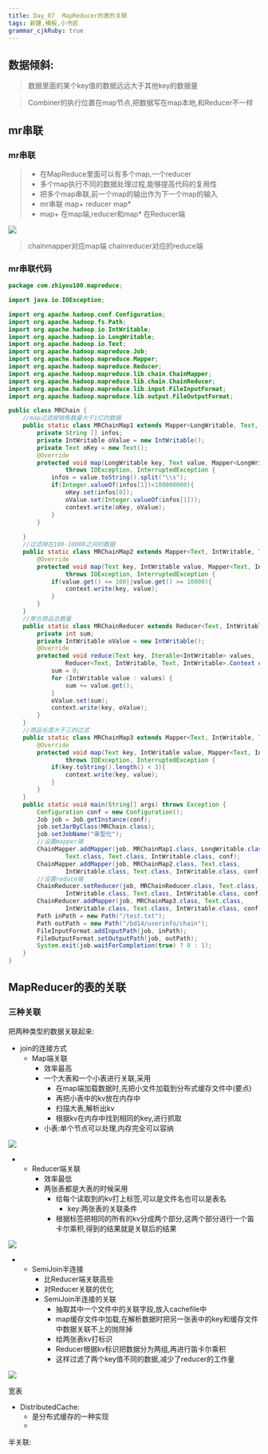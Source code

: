 ```yaml
---
title: Day_07  MapReducer的表的关联
tags: 新建,模板,小书匠
grammar_cjkRuby: true
---
```



## 数据倾斜:

> 数据里面的某个key值的数据远远大于其他key的数据量



> Combiner的执行位置在map节点,把数据写在map本地,和Reducer不一样

## mr串联
### mr串联
> - 在MapReduce里面可以有多个map,一个reducer
> - 多个map执行不同的数据处理过程,能够提高代码的复用性
> - 把多个map串联,前一个map的输出作为下一个map的输入
> - mr串联 map+ reducer map\* 
> - map+ 在map端,reducer和map\* 在Reducer端

![][1]

> chainmapper对应map端 
> chainreducer对应的reduce端

### mr串联代码

``` java
package com.zhiyou100.mapreduce;

import java.io.IOException;

import org.apache.hadoop.conf.Configuration;
import org.apache.hadoop.fs.Path;
import org.apache.hadoop.io.IntWritable;
import org.apache.hadoop.io.LongWritable;
import org.apache.hadoop.io.Text;
import org.apache.hadoop.mapreduce.Job;
import org.apache.hadoop.mapreduce.Mapper;
import org.apache.hadoop.mapreduce.Reducer;
import org.apache.hadoop.mapreduce.lib.chain.ChainMapper;
import org.apache.hadoop.mapreduce.lib.chain.ChainReducer;
import org.apache.hadoop.mapreduce.lib.input.FileInputFormat;
import org.apache.hadoop.mapreduce.lib.output.FileOutputFormat;

public class MRChain {
	//map过滤掉销售数量大于1亿的数据
	public static class MRChainMap1 extends Mapper<LongWritable, Text, Text, IntWritable> {
		private String [] infos;
		private IntWritable oValue = new IntWritable();
		private Text oKey = new Text();
		@Override
		protected void map(LongWritable key, Text value, Mapper<LongWritable, Text, Text, IntWritable>.Context context)
				throws IOException, InterruptedException {
			infos = value.toString().split("\\s");
			if(Integer.valueOf(infos[1])<100000000){
				oKey.set(infos[0]);
				oValue.set(Integer.valueOf(infos[1]));
				context.write(oKey, oValue);
			}
		}
		
	}
	//过滤掉在100-10000之间的数据
	public static class MRChainMap2 extends Mapper<Text, IntWritable, Text, IntWritable> {
		@Override
		protected void map(Text key, IntWritable value, Mapper<Text, IntWritable, Text, IntWritable>.Context context)
				throws IOException, InterruptedException {
			if(value.get() <= 100||value.get() >= 10000){
				context.write(key, value);
			}
		}
	}
	//聚合商品总数量
	public static class MRChainReducer extends Reducer<Text, IntWritable, Text, IntWritable> {
		private int sum;
		private IntWritable oValue = new IntWritable();
		@Override
		protected void reduce(Text key, Iterable<IntWritable> values,
				Reducer<Text, IntWritable, Text, IntWritable>.Context context) throws IOException, InterruptedException {
			sum = 0;
			for (IntWritable value : values) {
				sum += value.get();
			}
			oValue.set(sum);
			context.write(key, oValue);
		}
	}
	//商品长度大于三的过滤
	public static class MRChainMap3 extends Mapper<Text, IntWritable, Text, IntWritable> {
		@Override
		protected void map(Text key, IntWritable value, Mapper<Text, IntWritable, Text, IntWritable>.Context context)
				throws IOException, InterruptedException {
			if(key.toString().length() < 3){
				context.write(key, value);
			}
		}
	}
	public static void main(String[] args) throws Exception {
		Configuration conf = new Configuration();
		Job job = Job.getInstance(conf);
		job.setJarByClass(MRChain.class);
		job.setJobName("串型化");
		//设置mapper端
		ChainMapper.addMapper(job, MRChainMap1.class, LongWritable.class,
				Text.class, Text.class, IntWritable.class, conf);
		ChainMapper.addMapper(job, MRChainMap2.class, Text.class,
				IntWritable.class, Text.class, IntWritable.class, conf);
		//设置reduce端
		ChainReducer.setReducer(job, MRChainReducer.class, Text.class,
				IntWritable.class, Text.class, IntWritable.class, conf);
		ChainReducer.addMapper(job, MRChainMap3.class, Text.class,
				IntWritable.class, Text.class, IntWritable.class, conf);
		Path inPath = new Path("/test.txt");
		Path outPath = new Path("/bd14/userinfo/chain");
		FileInputFormat.addInputPath(job, inPath);
		FileOutputFormat.setOutputPath(job, outPath);
		System.exit(job.waitForCompletion(true) ? 0 : 1);
	}
}

```
## MapReducer的表的关联
### 三种关联
把两种类型的数据关联起来:
- join的连接方式
	- Map端关联
		- 效率最高
		- 一个大表和一个小表进行关联,采用
			- 在map端加载数据时,先把小文件加载到分布式缓存文件中(要点)
			- 再把小表中的kv放在内存中
			- 扫描大表,解析出kv
			- 根据kv在内存中找到相同的key,进行抓取
		- 小表:单个节点可以处理,内存完全可以容纳

![][2]

- 
	- Reducer端关联
		- 效率最低
		- 两张表都是大表的时候采用
			- 给每个读取到的kv打上标签,可以是文件名也可以是表名
				- key:两张表的关联条件
			- 根据标签把相同的所有的kv分成两个部分,这两个部分进行一个笛卡尔乘积,得到的结果就是关联后的结果

![][3]

- 
   - SemiJoin半连接
		- 比Reducer端关联高些
		- 对Reducer关联的优化
		- SemiJoin半连接的关联
			- 抽取其中一个文件中的关联字段,放入cachefile中
			- map缓存文件中加载,在解析数据时把另一张表中的key和缓存文件中数据关联不上的抛除掉
			- 给两张表kv打标识
			- Reducer根据kv标识把数据分为两组,再进行笛卡尔乘积
			- 这样过滤了两个key值不同的数据,减少了reducer的工作量

![][4]

宽表

- DistributedCache:
	- 是分布式缓存的一种实现
	- 

半关联:


  [1]: https://www.github.com/wxdsunny/images/raw/master/1508210695843.jpg
  [2]: https://www.github.com/wxdsunny/images/raw/master/1508421075477.jpg
  [3]: https://www.github.com/wxdsunny/images/raw/master/1508421139027.jpg
  [4]: https://www.github.com/wxdsunny/images/raw/master/1508421169224.jpg